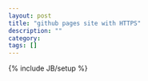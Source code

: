```yaml
---
layout: post
title: "github pages site with HTTPS"
description: ""
category: 
tags: []
---
```

{% include JB/setup %}
